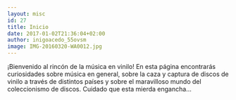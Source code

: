 ```yaml
---
layout: misc
id: 27
title: Inicio
date: 2017-01-02T21:36:04+02:00
author: inigoacedo_55ovsm
image: IMG-20160320-WA0012.jpg
---
```


¡Bienvenido al rincón de la música en vinilo! En esta página encontrarás curiosidades sobre música en general, sobre la caza y captura de discos de vinilo a través de distintos países y sobre el maravilloso mundo del coleccionismo de discos. Cuidado que esta mierda engancha...
